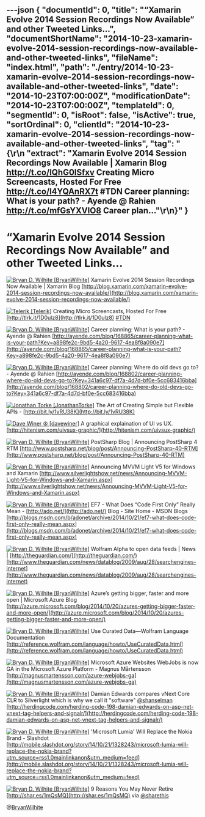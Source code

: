---json
{
  "documentId": 0,
  "title": "“Xamarin Evolve 2014 Session Recordings Now Available” and other Tweeted Links…",
  "documentShortName": "2014-10-23-xamarin-evolve-2014-session-recordings-now-available-and-other-tweeted-links",
  "fileName": "index.html",
  "path": "./entry/2014-10-23-xamarin-evolve-2014-session-recordings-now-available-and-other-tweeted-links",
  "date": "2014-10-23T07:00:00Z",
  "modificationDate": "2014-10-23T07:00:00Z",
  "templateId": 0,
  "segmentId": 0,
  "isRoot": false,
  "isActive": true,
  "sortOrdinal": 0,
  "clientId": "2014-10-23-xamarin-evolve-2014-session-recordings-now-available-and-other-tweeted-links",
  "tag": "{\r\n  \"extract\": \"Xamarin Evolve 2014 Session Recordings Now Available | Xamarin Blog <http://t.co/IQhG0ISfxv>  Creating Micro Screencasts, Hosted For Free <http://t.co/l4YQAnRX7t> #TDN  Career planning: What is your path? - Ayende @ Rahien <http://t.co/mfGsYXVIO8>  Career plan...\"\r\n}"
}
---

# “Xamarin Evolve 2014 Session Recordings Now Available” and other Tweeted Links…

[<img alt="Bryan D. Wilhite [BryanWilhite]" src="https://songhay.blob.core.windows.net/shared-social-twitter/BryanWilhite.jpeg">](http://songhayblog.azurewebsites.net/ "Bryan D. Wilhite [BryanWilhite]") <span>Xamarin Evolve 2014 Session Recordings Now Available | Xamarin Blog [http://blog.xamarin.com/xamarin-evolve-2014-session-recordings-now-available/](http://blog.xamarin.com/xamarin-evolve-2014-session-recordings-now-available/)</span>

[<img alt="Telerik [Telerik]" src="https://songhay.blob.core.windows.net/shared-social-twitter/Telerik.jpeg">](http://www.telerik.com/ "Telerik [Telerik]") <span>Creating Micro Screencasts, Hosted For Free [http://tlrk.it/1D0ulz8](http://tlrk.it/1D0ulz8) [#TDN](http://search.twitter.com/search?q=%23TDN)</span>

[<img alt="Bryan D. Wilhite [BryanWilhite]" src="https://songhay.blob.core.windows.net/shared-social-twitter/BryanWilhite.jpeg">](http://songhayblog.azurewebsites.net/ "Bryan D. Wilhite [BryanWilhite]") <span>Career planning: What is your path? - Ayende @ Rahien [http://ayende.com/blog/168865/career-planning-what-is-your-path?Key=a898fe2c-9bd5-4a20-9617-4ea8f8a090e7](http://ayende.com/blog/168865/career-planning-what-is-your-path?Key=a898fe2c-9bd5-4a20-9617-4ea8f8a090e7)</span>

[<img alt="Bryan D. Wilhite [BryanWilhite]" src="https://songhay.blob.core.windows.net/shared-social-twitter/BryanWilhite.jpeg">](http://songhayblog.azurewebsites.net/ "Bryan D. Wilhite [BryanWilhite]") <span>Career planning: Where do old devs go to? - Ayende @ Rahien [http://ayende.com/blog/168802/career-planning-where-do-old-devs-go-to?Key=341a6c97-df7a-4d7d-bf0e-5cc683416bba](http://ayende.com/blog/168802/career-planning-where-do-old-devs-go-to?Key=341a6c97-df7a-4d7d-bf0e-5cc683416bba)</span>

[<img alt="Jonathan Torke [JonathanTorke]" src="https://songhay.blob.core.windows.net/shared-social-twitter/JonathanTorke.png">](http://pixeltuner.de/ "Jonathan Torke [JonathanTorke]") <span>The Art of Creating Simple but Flexible APIs - [http://bit.ly/1vRU38K](http://bit.ly/1vRU38K)</span>

[<img alt="Dave Winer ☮ [davewiner]" src="https://songhay.blob.core.windows.net/shared-social-twitter/davewiner.jpeg">](http://scripting.com/ "Dave Winer ☮ [davewiner]") <span>A graphical explaination of UI vs UX. [http://hitenism.com/uivsux-graphic/](http://hitenism.com/uivsux-graphic/)</span>

[<img alt="Bryan D. Wilhite [BryanWilhite]" src="https://songhay.blob.core.windows.net/shared-social-twitter/BryanWilhite.jpeg">](http://songhayblog.azurewebsites.net/ "Bryan D. Wilhite [BryanWilhite]") <span>PostSharp Blog | Announcing PostSharp 4 RTM [http://www.postsharp.net/blog/post/Announcing-PostSharp-40-RTM](http://www.postsharp.net/blog/post/Announcing-PostSharp-40-RTM)</span>

[<img alt="Bryan D. Wilhite [BryanWilhite]" src="https://songhay.blob.core.windows.net/shared-social-twitter/BryanWilhite.jpeg">](http://songhayblog.azurewebsites.net/ "Bryan D. Wilhite [BryanWilhite]") <span>Announcing MVVM Light V5 for Windows and Xamarin [http://www.silverlightshow.net/news/Announcing-MVVM-Light-V5-for-Windows-and-Xamarin.aspx](http://www.silverlightshow.net/news/Announcing-MVVM-Light-V5-for-Windows-and-Xamarin.aspx)</span>

[<img alt="Bryan D. Wilhite [BryanWilhite]" src="https://songhay.blob.core.windows.net/shared-social-twitter/BryanWilhite.jpeg">](http://songhayblog.azurewebsites.net/ "Bryan D. Wilhite [BryanWilhite]") <span>EF7 - What Does “Code First Only” Really Mean - [http://ado.net/](http://ado.net/) Blog - Site Home - MSDN Blogs [http://blogs.msdn.com/b/adonet/archive/2014/10/21/ef7-what-does-code-first-only-really-mean.aspx](http://blogs.msdn.com/b/adonet/archive/2014/10/21/ef7-what-does-code-first-only-really-mean.aspx)</span>

[<img alt="Bryan D. Wilhite [BryanWilhite]" src="https://songhay.blob.core.windows.net/shared-social-twitter/BryanWilhite.jpeg">](http://songhayblog.azurewebsites.net/ "Bryan D. Wilhite [BryanWilhite]") <span>Wolfram Alpha to open data feeds | News | [http://theguardian.com/](http://theguardian.com/) [http://www.theguardian.com/news/datablog/2009/aug/28/searchengines-internet](http://www.theguardian.com/news/datablog/2009/aug/28/searchengines-internet)</span>

[<img alt="Bryan D. Wilhite [BryanWilhite]" src="https://songhay.blob.core.windows.net/shared-social-twitter/BryanWilhite.jpeg">](http://songhayblog.azurewebsites.net/ "Bryan D. Wilhite [BryanWilhite]") <span>Azure’s getting bigger, faster and more open | Microsoft Azure Blog [http://azure.microsoft.com/blog/2014/10/20/azures-getting-bigger-faster-and-more-open/](http://azure.microsoft.com/blog/2014/10/20/azures-getting-bigger-faster-and-more-open/)</span>

[<img alt="Bryan D. Wilhite [BryanWilhite]" src="https://songhay.blob.core.windows.net/shared-social-twitter/BryanWilhite.jpeg">](http://songhayblog.azurewebsites.net/ "Bryan D. Wilhite [BryanWilhite]") <span>Use Curated Data—Wolfram Language Documentation [http://reference.wolfram.com/language/howto/UseCuratedData.html](http://reference.wolfram.com/language/howto/UseCuratedData.html)</span>

[<img alt="Bryan D. Wilhite [BryanWilhite]" src="https://songhay.blob.core.windows.net/shared-social-twitter/BryanWilhite.jpeg">](http://songhayblog.azurewebsites.net/ "Bryan D. Wilhite [BryanWilhite]") <span>Microsoft Azure Websites WebJobs is now GA in the Microsoft Azure Platform - Magnus Mårtensson [http://magnusmartensson.com/azure-webjobs-ga](http://magnusmartensson.com/azure-webjobs-ga)</span>

[<img alt="Bryan D. Wilhite [BryanWilhite]" src="https://songhay.blob.core.windows.net/shared-social-twitter/BryanWilhite.jpeg">](http://songhayblog.azurewebsites.net/ "Bryan D. Wilhite [BryanWilhite]") <span>Damian Edwards compares vNext Core CLR to Silverlight which is why we call it "software" [@shanselman](http://twitter.com/shanselman) [http://herdingcode.com/herding-code-198-damian-edwards-on-asp-net-vnext-tag-helpers-and-signalr/](http://herdingcode.com/herding-code-198-damian-edwards-on-asp-net-vnext-tag-helpers-and-signalr/)</span>

[<img alt="Bryan D. Wilhite [BryanWilhite]" src="https://songhay.blob.core.windows.net/shared-social-twitter/BryanWilhite.jpeg">](http://songhayblog.azurewebsites.net/ "Bryan D. Wilhite [BryanWilhite]") <span>'Microsoft Lumia' Will Replace the Nokia Brand - Slashdot [http://mobile.slashdot.org/story/14/10/21/1328243/microsoft-lumia-will-replace-the-nokia-brand?utm_source=rss1.0mainlinkanon&utm_medium=feed](http://mobile.slashdot.org/story/14/10/21/1328243/microsoft-lumia-will-replace-the-nokia-brand?utm_source=rss1.0mainlinkanon&utm_medium=feed)</span>

[<img alt="Bryan D. Wilhite [BryanWilhite]" src="https://songhay.blob.core.windows.net/shared-social-twitter/BryanWilhite.jpeg">](http://songhayblog.azurewebsites.net/ "Bryan D. Wilhite [BryanWilhite]") <span>9 Reasons You May Never Retire [http://shar.es/1mQsMQ](http://shar.es/1mQsMQ) via [@sharethis](http://twitter.com/sharethis)</span>

@[BryanWilhite](https://twitter.com/BryanWilhite)
